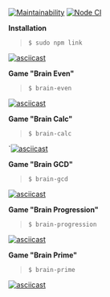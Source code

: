 [![Maintainability](https://api.codeclimate.com/v1/badges/4aae8c5911443208df79/maintainability)](https://codeclimate.com/github/alexunnt/frontend-project-lvl1/maintainability)
[![Node CI](https://github.com/alexunnt/frontend-project-lvl1/workflows/Node%20CI/badge.svg)](https://github.com/alexunnt/frontend-project-lvl1/actions)

**Installation**

>`$ sudo npm link` 

[![asciicast](https://asciinema.org/a/JvNJ0jWYRDpTIxpHRwaLYnwWD.svg)](https://asciinema.org/a/JvNJ0jWYRDpTIxpHRwaLYnwWD)

**Game "Brain Even"**

>`$ brain-even`

[![asciicast](https://asciinema.org/a/MmJLzdWULXnsAo8zhpOI3BFiV.svg)](https://asciinema.org/a/MmJLzdWULXnsAo8zhpOI3BFiV)

**Game "Brain Calc"**

>`$ brain-calc`

`[![asciicast](https://asciinema.org/a/MPYhBiuMhVYrci1uK2yp7F1QO.svg)](https://asciinema.org/a/MPYhBiuMhVYrci1uK2yp7F1QO)

**Game "Brain GCD"**

>`$ brain-gcd`

[![asciicast](https://asciinema.org/a/ETlNduQMAvRa7v2RWSDT2pB5L.svg)](https://asciinema.org/a/ETlNduQMAvRa7v2RWSDT2pB5L)

**Game "Brain Progression"**

>`$ brain-progression`

[![asciicast](https://asciinema.org/a/S3SJ2Ot8YjAbim2LPuip6pN8D.svg)](https://asciinema.org/a/S3SJ2Ot8YjAbim2LPuip6pN8D)

**Game "Brain Prime"**

>`$ brain-prime`

[![asciicast](https://asciinema.org/a/gn988HUYUv0te7dRTxYyeSSeN.svg)](https://asciinema.org/a/gn988HUYUv0te7dRTxYyeSSeN)
